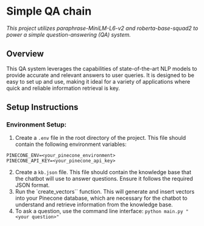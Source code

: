 # Simple QA chain

_This project utilizes paraphrase-MiniLM-L6-v2 and roberta-base-squad2 to power a simple question-answering (QA) system._

## Overview

This QA system leverages the capabilities of state-of-the-art NLP models to provide accurate and relevant answers to user queries. It is designed to be easy to set up and use, making it ideal for a variety of applications where quick and reliable information retrieval is key.

## Setup Instructions

### Environment Setup:

1. Create a `.env` file in the root directory of the project. This file should contain the following environment variables:

```
PINECONE_ENV=<your_pinecone_environment>
PINECONE_API_KEY=<your_pinecone_api_key>
```

2. Create a `kb.json` file. This file should contain the knowledge base that the chatbot will use to answer questions. Ensure it follows the required JSON format.
3. Run the `create_vectors`` function. This will generate and insert vectors into your Pinecone database, which are necessary for the chatbot to understand and retrieve information from the knowledge base.
4. To ask a question, use the command line interface:
   `python main.py "<your question>"`
